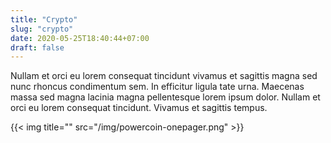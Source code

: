 ```yaml
---
title: "Crypto"
slug: "crypto"
date: 2020-05-25T18:40:44+07:00
draft: false 
---
```


  Nullam et orci eu lorem consequat tincidunt vivamus et sagittis magna sed nunc rhoncus condimentum sem. In efficitur ligula tate urna. Maecenas massa sed magna lacinia magna pellentesque lorem ipsum dolor. Nullam et orci eu lorem consequat tincidunt. Vivamus et sagittis tempus.

  {{< img title="" src="/img/powercoin-onepager.png" >}}
